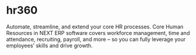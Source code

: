 # hr360
Automate, streamline, and extend your core HR processes. Core Human Resources in NEXT ERP software covers workforce management, time and attendance, recruiting, payroll, and more – so you can fully leverage your employees’ skills and drive growth.
